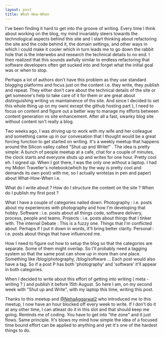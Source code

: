 ```yaml
---
layout: post
title: What-How-When
---
```

I've been finding it hard to get into the groove of writing. Every time I think about working on the blog, my mind invariably steers towards the technological aspects behind this site and I start thinking about refactoring the site and the code behind it, the domain settings, and other ways in which I could make it cooler which in turn leads me to go down the rabbit hole that is the interwebs and research the technical details to no end. I then realized that this sounds awfully similar to endless refactoring that software developers often get sucked into and forget what the initial goal was or when to stop. 

Perhaps a lot of authors don't have this problem as they use standard blogging platforms and focus just on the content i.e. they write, they publish and repeat. They either don't care about the technical details of the site or get someone's help to take care of it for them or are great about distinguishing writing vs maintainence of ths site. And since I decided to set this whole thing up on my own( except the github hosting part ), I need to focus on content and figure out a better way to manage my efforts between content generation vs site enhancement. After all a fast, swanky blog site without content isn't really a blog. 

Two weeks ago, I was driving up to work with my wife and her colleague and something came up in our convesation that I thought would be a great forcing function to get started on writing. It's a weekly meetup that happens around the Silicon valley called "Shut up and Write!" . The idea is pretty simple: A bunch of people meetup at a cafe, chat for a couple of minutes, the clock starts and everyone shuts up and writes for one hour. Pretty cool eh. I signed up. When I got there, I was the only one without a laptop. I had my Midori Traveller's notebook(which by the way is pretty cool and demands its own post) with me, so I actually wrote(as in pen and paper) about What-How-When i.e. 

What do I write about ?
How do I structure the content on the site ? 
When do I publish my first post ?

What
I have a couple of categories nailed down.
Photography : i.e. posts about my experiences with photography and how I'm developing that hobby.
Software : i.e. posts about all things code, software delivery, process, people and teams.
Projects : i.e. posts about things that I tinker with.
The internal Debate : This is a fuzzy one. Things that I'm conflicted about. Perhaps if I put it down in words, it'll bring better clarity.
Personal : i.e. posts about things that have influenced me.

How
I need to figure out how to setup the blog so that the categories are separate. Some of them might overlap. So I'll probably need a tagging system so that the same post can show up in more than one place. Something like /blog/photography, /blog/software ... Each post would also have a tag. So if a post P has both 'photography' and 'software' it'll appear in both categories.

When
I decided to write about this effort of getting into writing ( meta - writing ? ) and publish it before 15th August. So here I am, on my second week with "Shut up and Write", with my laptop this time, writing this post. 

Thanks to this meetup and [@NehaAggarwal2](https://twitter.com/nehaagarwal2) who introduced me to this meetup, I now have an hour blocked off every week to write. If I don't do it at any other time, I can atleast do it in this slot and that should keep me going. Reminds me of coding. You have to get into "the zone" and it just flows. Same principle. It's blows my mind how simple the idea of a focused time bound effort can be applied to anything and yet it's one of the hardest things to do.
